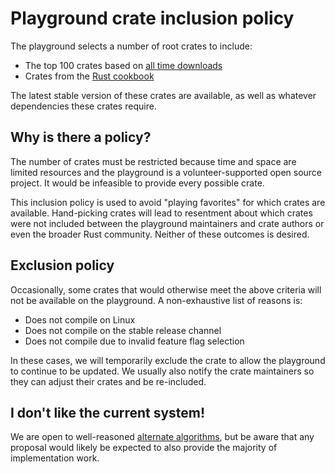 # Playground crate inclusion policy

The playground selects a number of root crates to include:

- The top 100 crates based on [all time downloads][]
- Crates from the [Rust cookbook][]

The latest stable version of these crates are available, as well as
whatever dependencies these crates require.

## Why is there a policy?

The number of crates must be restricted because time and space are
limited resources and the playground is a volunteer-supported open source
project. It would be infeasible to provide every possible crate.

This inclusion policy is used to avoid "playing favorites" for which
crates are available. Hand-picking crates will lead to resentment
about which crates were not included between the playground
maintainers and crate authors or even the broader Rust community. 
Neither of these outcomes is desired.

## Exclusion policy

Occasionally, some crates that would otherwise meet the above criteria
will not be available on the playground. A non-exhaustive list of
reasons is:

- Does not compile on Linux
- Does not compile on the stable release channel
- Does not compile due to invalid feature flag selection

In these cases, we will temporarily exclude the crate to allow the
playground to continue to be updated. We usually also notify the crate
maintainers so they can adjust their crates and be re-included.

## I don't like the current system!

We are open to well-reasoned [alternate algorithms][], but be aware
that any proposal would likely be expected to also provide the
majority of implementation work.

[all time downloads]: https://crates.io/crates?sort=downloads
[Rust cookbook]: https://rust-lang-nursery.github.io/rust-cookbook/
[alternate algorithms]: https://github.com/rust-lang/rust-playground/issues/101
